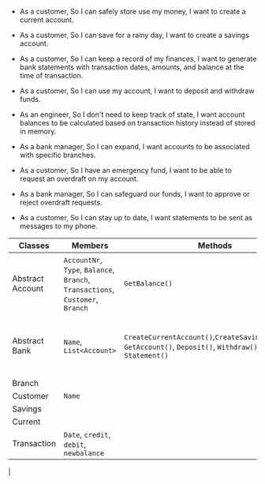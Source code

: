 - As a customer,
So I can safely store use my money,
I want to create a current account.

- As a customer,
So I can save for a rainy day,
I want to create a savings account.

- As a customer,
So I can keep a record of my finances,
I want to generate bank statements with transaction dates, amounts, and balance at the time of transaction.

- As a customer,
So I can use my account,
I want to deposit and withdraw funds.

- As an engineer,
So I don't need to keep track of state,
I want account balances to be calculated based on transaction history instead of stored in memory.

- As a bank manager,
So I can expand,
I want accounts to be associated with specific branches.

- As a customer,
So I have an emergency fund,
I want to be able to request an overdraft on my account.

- As a bank manager,
So I can safeguard our funds,
I want to approve or reject overdraft requests.

- As a customer,
So I can stay up to date,
I want statements to be sent as messages to my phone.



| Classes                | Members                                                | Methods                           | Scenario                                                     
|------------------------|--------------------------------------------------------|-----------------------------------|--------------------------------------------------------------
| Abstract Account       | `AccountNr`, `Type`, `Balance`, `Branch`, `Transactions`, `Customer`, `Branch`| `GetBalance()`|  Base class for all accounts, includes GetBalance() function
| Abstract Bank          | `Name`, `List<Account>`|  `CreateCurrentAccount()`,`CreateSavingsAccount()`, `GetAccount()`, `Deposit()`, `Withdraw()`, `Statement()`| Most of the logic used by the different accounts goes here
| Branch                 |                                                        |                                   |                                                              
| Customer               | `Name`                                                 |                                   |                                                                       
| Savings                |                                                        |                                   |                                                              
| Current                |                                                        |                                   |                                                              
| Transaction            | `Date`, `credit`, `debit`, `newbalance`                |                                   |              
|        